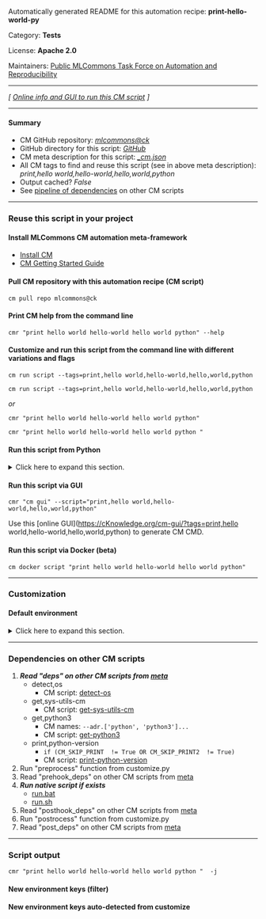 Automatically generated README for this automation recipe: **print-hello-world-py**

Category: **Tests**

License: **Apache 2.0**

Maintainers: [Public MLCommons Task Force on Automation and Reproducibility](https://github.com/mlcommons/ck/blob/master/docs/taskforce.md)

---
*[ [Online info and GUI to run this CM script](https://access.cknowledge.org/playground/?action=scripts&name=print-hello-world-py,d83274c7eb754d90) ]*

---
#### Summary

* CM GitHub repository: *[mlcommons@ck](https://github.com/mlcommons/ck/tree/dev/cm-mlops)*
* GitHub directory for this script: *[GitHub](https://github.com/mlcommons/ck/tree/dev/cm-mlops/script/print-hello-world-py)*
* CM meta description for this script: *[_cm.json](_cm.json)*
* All CM tags to find and reuse this script (see in above meta description): *print,hello world,hello-world,hello,world,python*
* Output cached? *False*
* See [pipeline of dependencies](#dependencies-on-other-cm-scripts) on other CM scripts


---
### Reuse this script in your project

#### Install MLCommons CM automation meta-framework

* [Install CM](https://access.cknowledge.org/playground/?action=install)
* [CM Getting Started Guide](https://github.com/mlcommons/ck/blob/master/docs/getting-started.md)

#### Pull CM repository with this automation recipe (CM script)

```cm pull repo mlcommons@ck```

#### Print CM help from the command line

````cmr "print hello world hello-world hello world python" --help````

#### Customize and run this script from the command line with different variations and flags

`cm run script --tags=print,hello world,hello-world,hello,world,python`

`cm run script --tags=print,hello world,hello-world,hello,world,python `

*or*

`cmr "print hello world hello-world hello world python"`

`cmr "print hello world hello-world hello world python " `


#### Run this script from Python

<details>
<summary>Click here to expand this section.</summary>

```python

import cmind

r = cmind.access({'action':'run'
                  'automation':'script',
                  'tags':'print,hello world,hello-world,hello,world,python'
                  'out':'con',
                  ...
                  (other input keys for this script)
                  ...
                 })

if r['return']>0:
    print (r['error'])

```

</details>


#### Run this script via GUI

```cmr "cm gui" --script="print,hello world,hello-world,hello,world,python"```

Use this [online GUI](https://cKnowledge.org/cm-gui/?tags=print,hello world,hello-world,hello,world,python) to generate CM CMD.

#### Run this script via Docker (beta)

`cm docker script "print hello world hello-world hello world python" `

___
### Customization

#### Default environment

<details>
<summary>Click here to expand this section.</summary>

These keys can be updated via `--env.KEY=VALUE` or `env` dictionary in `@input.json` or using script flags.


</details>

___
### Dependencies on other CM scripts


  1. ***Read "deps" on other CM scripts from [meta](https://github.com/mlcommons/ck/tree/dev/cm-mlops/script/print-hello-world-py/_cm.json)***
     * detect,os
       - CM script: [detect-os](https://github.com/mlcommons/ck/tree/master/cm-mlops/script/detect-os)
     * get,sys-utils-cm
       - CM script: [get-sys-utils-cm](https://github.com/mlcommons/ck/tree/master/cm-mlops/script/get-sys-utils-cm)
     * get,python3
       * CM names: `--adr.['python', 'python3']...`
       - CM script: [get-python3](https://github.com/mlcommons/ck/tree/master/cm-mlops/script/get-python3)
     * print,python-version
       * `if (CM_SKIP_PRINT  != True OR CM_SKIP_PRINT2  != True)`
       - CM script: [print-python-version](https://github.com/mlcommons/ck/tree/master/cm-mlops/script/print-python-version)
  1. Run "preprocess" function from customize.py
  1. Read "prehook_deps" on other CM scripts from [meta](https://github.com/mlcommons/ck/tree/dev/cm-mlops/script/print-hello-world-py/_cm.json)
  1. ***Run native script if exists***
     * [run.bat](https://github.com/mlcommons/ck/tree/dev/cm-mlops/script/print-hello-world-py/run.bat)
     * [run.sh](https://github.com/mlcommons/ck/tree/dev/cm-mlops/script/print-hello-world-py/run.sh)
  1. Read "posthook_deps" on other CM scripts from [meta](https://github.com/mlcommons/ck/tree/dev/cm-mlops/script/print-hello-world-py/_cm.json)
  1. Run "postrocess" function from customize.py
  1. Read "post_deps" on other CM scripts from [meta](https://github.com/mlcommons/ck/tree/dev/cm-mlops/script/print-hello-world-py/_cm.json)

___
### Script output
`cmr "print hello world hello-world hello world python "  -j`
#### New environment keys (filter)

#### New environment keys auto-detected from customize
